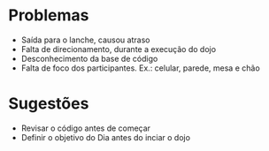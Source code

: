 # Problemas
* Saída para o lanche, causou atraso
* Falta de direcionamento, durante a execução do dojo
* Desconhecimento da base de código
* Falta de foco dos participantes. Ex.: celular, parede, mesa e chão

# Sugestões
* Revisar o código antes de começar
* Definir o objetivo do Dia antes do inciar o dojo